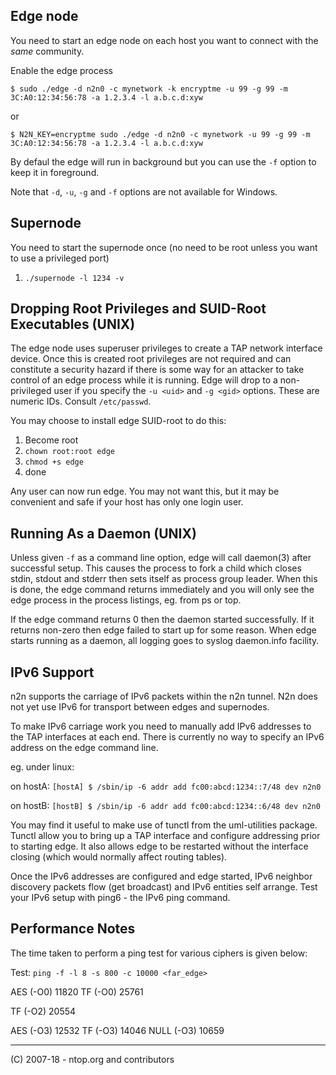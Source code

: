 Edge node
---------

You need to start an edge node on each host you want to connect with the *same*
community.

Enable the edge process
```
$ sudo ./edge -d n2n0 -c mynetwork -k encryptme -u 99 -g 99 -m 3C:A0:12:34:56:78 -a 1.2.3.4 -l a.b.c.d:xyw
```
or
```
$ N2N_KEY=encryptme sudo ./edge -d n2n0 -c mynetwork -u 99 -g 99 -m 3C:A0:12:34:56:78 -a 1.2.3.4 -l a.b.c.d:xyw
```

By defaul the edge will run in background but you can use the `-f` option to keep it in foreground.

Note that `-d`, `-u`, `-g` and `-f` options are not available for Windows.


Supernode
--------

You need to start the supernode once (no need to be root unless you want to use a privileged port)

1. `./supernode -l 1234 -v`



Dropping Root Privileges and SUID-Root Executables (UNIX)
--------------------------------------------------

The edge node uses superuser privileges to create a TAP network interface
device. Once this is created root privileges are not required and can constitute
a security hazard if there is some way for an attacker to take control of an
edge process while it is running. Edge will drop to a non-privileged user if you
specify the `-u <uid>` and `-g <gid>` options. These are numeric IDs. Consult
`/etc/passwd`.

You may choose to install edge SUID-root to do this:

1. Become root
2. `chown root:root edge`
3. `chmod +s edge`
4. done

Any user can now run edge. You may not want this, but it may be convenient and
safe if your host has only one login user.


Running As a Daemon (UNIX)
--------------------------

Unless given `-f` as a command line option, edge will call daemon(3) after
successful setup. This causes the process to fork a child which closes stdin,
stdout and stderr then sets itself as process group leader. When this is done,
the edge command returns immediately and you will only see the edge process in
the process listings, eg. from ps or top.

If the edge command returns 0 then the daemon started successfully. If it
returns non-zero then edge failed to start up for some reason. When edge starts
running as a daemon, all logging goes to syslog daemon.info facility.


IPv6 Support
------------

n2n supports the carriage of IPv6 packets within the n2n tunnel. N2n does not
yet use IPv6 for transport between edges and supernodes.

To make IPv6 carriage work you need to manually add IPv6 addresses to the TAP
interfaces at each end. There is currently no way to specify an IPv6 address on
the edge command line.

eg. under linux:

on hostA:
`[hostA] $ /sbin/ip -6 addr add fc00:abcd:1234::7/48 dev n2n0`

on hostB:
`[hostB] $ /sbin/ip -6 addr add fc00​:abcd:​1234::6/48 dev n2n0`

You may find it useful to make use of tunctl from the uml-utilities
package. Tunctl allow you to bring up a TAP interface and configure addressing
prior to starting edge. It also allows edge to be restarted without the
interface closing (which would normally affect routing tables).

Once the IPv6 addresses are configured and edge started, IPv6 neighbor discovery
packets flow (get broadcast) and IPv6 entities self arrange. Test your IPv6
setup with ping6 - the IPv6 ping command.


Performance Notes
-----------------

The time taken to perform a ping test for various ciphers is given below:

Test: `ping -f -l 8 -s 800 -c 10000 <far_edge>`

AES  (-O0) 11820
TF   (-O0) 25761

TF   (-O2) 20554

AES  (-O3) 12532
TF   (-O3) 14046
NULL (-O3) 10659

-----------------

(C) 2007-18 - ntop.org and contributors
